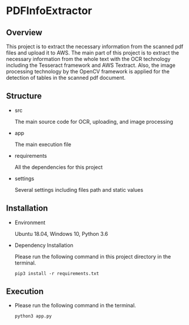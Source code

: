 # PDFInfoExtractor

## Overview

This project is to extract the necessary information from the scanned pdf files and upload it to AWS.
The main part of this project is to extract the necessary information from the whole text with the OCR technology
including the Tesseract framework and AWS Textract. Also, the image processing technology
by the OpenCV framework is applied for the detection of tables in the scanned pdf document.

## Structure

- src

    The main source code for OCR, uploading, and image processing

- app

    The main execution file

- requirements

    All the dependencies for this project
    
- settings

    Several settings including files path and static values

## Installation

- Environment
    
    Ubuntu 18.04, Windows 10, Python 3.6

- Dependency Installation

    Please run the following command in this project directory in the terminal.
    ```
    pip3 install -r requirements.txt
    ```

## Execution

- Please run the following command in the terminal.

    ```
    python3 app.py
    ```

